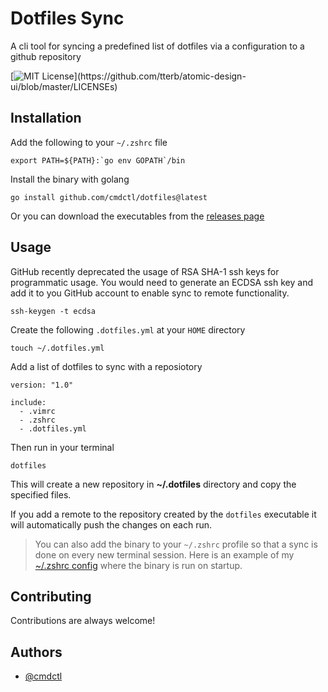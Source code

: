 
# Dotfiles Sync

A cli tool for syncing a predefined list of dotfiles via a configuration
to a github repository




[![MIT License](https://img.shields.io/apm/l/atomic-design-ui.svg?)](https://github.com/tterb/atomic-design-ui/blob/master/LICENSEs)


## Installation

Add the following to your `~/.zshrc` file
```
export PATH=${PATH}:`go env GOPATH`/bin
```
Install the binary with golang
```
go install github.com/cmdctl/dotfiles@latest
```
Or you can download the executables from the [releases page](https://github.com/cmdctl/dotfiles/releases/tag/v0.1.2)

## Usage
GitHub recently deprecated the usage of RSA SHA-1 ssh keys for programmatic usage.
You would need to generate an ECDSA ssh key and add it to you GitHub account to enable sync to remote functionality.
```
ssh-keygen -t ecdsa
```
Create the following `.dotfiles.yml` at your `HOME` directory
```
touch ~/.dotfiles.yml
```
Add a list of dotfiles to sync with a reposiotory
```
version: "1.0"

include:
  - .vimrc
  - .zshrc
  - .dotfiles.yml
```
Then run in your terminal
```
dotfiles
```
This will create a new repository in **~/.dotfiles** directory and copy the specified files.

If you add a remote to the repository created by the `dotfiles` executable it will automatically push the changes on
each run.

> You can also add the binary to your `~/.zshrc` profile so that a sync is done on every new terminal session.
> Here is an example of my [~/.zshrc config](https://github.com/cmdctl/.dotfiles/blob/37d2f321c0be279d4d0fe79db8f4d5b4fc634120/.zshrc#L16) where the binary is run on startup.



## Contributing

Contributions are always welcome!




## Authors

- [@cmdctl](https://www.github.com/cmdctl)

